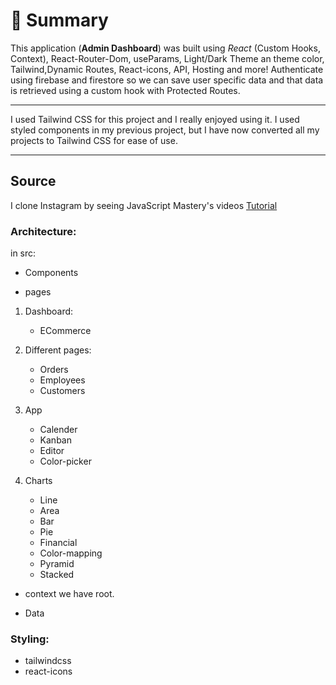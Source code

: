 # 📣 **Summary**

This application (**Admin Dashboard**) was built using _React_ (Custom Hooks, Context), React-Router-Dom, useParams, Light/Dark Theme an theme color, Tailwind,Dynamic Routes, React-icons, API, Hosting and more! Authenticate using firebase and firestore so we can save user specific data and that data is retrieved using a custom hook with Protected Routes.

---

I used Tailwind CSS for this project and I really enjoyed using it. I used styled components in my previous project, but I have now converted all my projects to Tailwind CSS for ease of use.

---

## Source

I clone Instagram by seeing JavaScript Mastery's videos [Tutorial](https://www.youtube.com/watch?v=jx5hdo50a2M&list=PL6QREj8te1P6wX9m5KnicnDVEucbOPsqR&index=11)

### Architecture:

in src:

<!-- **components:** -->

- Components

- pages

1. Dashboard:

   - ECommerce

1. Different pages:

   - Orders
   - Employees
   - Customers

1. App

   - Calender
   - Kanban
   - Editor
   - Color-picker

1. Charts
   - Line
   - Area
   - Bar
   - Pie
   - Financial
   - Color-mapping
   - Pyramid
   - Stacked

- context we have root.

- Data

### **Styling:**

- tailwindcss
- react-icons
